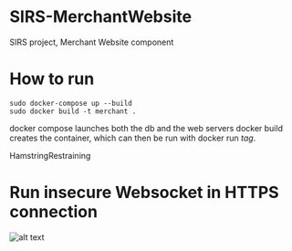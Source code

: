 # SIRS-MerchantWebsite
SIRS project, Merchant Website component

# How to run
```
sudo docker-compose up --build
sudo docker build -t merchant .

```

docker compose launches both the db and the web servers
docker build creates the container, which can then be run with docker run *tag*.

HamstringRestraining

# Run insecure Websocket in HTTPS connection

![alt text](https://cdn.discordapp.com/attachments/843918038348202038/934553240912134144/unknown.png)